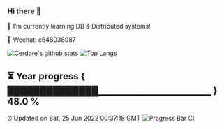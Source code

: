 ### Hi there 👋
<!--
**Cerdore/Cerdore** is a ✨ _special_ ✨ repository because its README.md (this file) appears on your GitHub profile.

<img align="right" src="https://github-readme-stats.vercel.app/api?username=Cerdore&show_icons=true">

![Cerdore's github stats](https://github-readme-stats.vercel.app/api?username=Cerdore&show_icons=true&theme=radical)
Here are some ideas to get you started:

- 🔭 I’m currently working on ...
- 🌱 I’m currently learning ...
- 👯 I’m looking to collaborate on ...
- 🤔 I’m looking for help with ...
- 💬 Ask me about ...
- 📫 How to reach me: ...
- 😄 Pronouns: ...
- ⚡ Fun fact: ...
-->

🌱 I’m currently learning DB & Distributed systems!

💬 Wechat: c648038087

[![Cerdore's github stats](https://github-readme-stats.vercel.app/api/top-langs/?username=Cerdore&hide=html)](https://github.com/anuraghazra/github-readme-stats)
[![Top Langs](https://github-readme-stats.vercel.app/api?username=Cerdore&show_icons=true&count_private=true&line_height=40)](https://github.com/anuraghazra/github-readme-stats)
<!-- <img align="right" src="https://github-readme-stats.vercel.app/api?username=Cerdore&show_icons=true"> -->


⏳ Year progress { ██████████████▁▁▁▁▁▁▁▁▁▁▁▁▁▁▁▁ } 48.0 %
---
⏰ Updated on Sat, 25 Jun 2022 00:37:18 GMT
![Progress Bar CI](https://github.com/liununu/liununu/workflows/Progress%20Bar%20CI/badge.svg)

